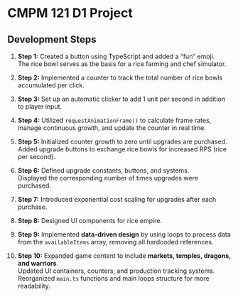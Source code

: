 # CMPM 121 D1 Project

## Development Steps

1. **Step 1:** Created a button using TypeScript and added a “fun” emoji.\
   The rice bowl serves as the basis for a rice farming and chef simulator.

2. **Step 2:** Implemented a counter to track the total number of rice bowls accumulated per click.

3. **Step 3:** Set up an automatic clicker to add 1 unit per second in addition to player input.

4. **Step 4:** Utilized `requestAnimationFrame()` to calculate frame rates, manage continuous growth, and update the counter in real time.

5. **Step 5:** Initialized counter growth to zero until upgrades are purchased.\
   Added upgrade buttons to exchange rice bowls for increased RPS (rice per second).

6. **Step 6:** Defined upgrade constants, buttons, and systems.\
   Displayed the corresponding number of times upgrades were purchased.

7. **Step 7:** Introduced exponential cost scaling for upgrades after each purchase.

8. **Step 8:** Designed UI components for rice empire.

9. **Step 9:** Implemented **data-driven design** by using loops to process data from the `availableItems` array, removing all hardcoded references.

10. **Step 10:** Expanded game content to include **markets, temples, dragons, and warriors**.\
    Updated UI containers, counters, and production tracking systems. Reorganized `main.ts` functions and main loops structure for more readability.
